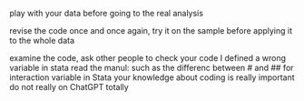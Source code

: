 play with your data before going to the real analysis

revise the code once and once again, try it on the sample
before applying it to the whole data 


examine the code, ask other people to check your code 
I defined a wrong variable in stata 
read the manul: such as the differenc between # and ## for interaction variable in Stata
your knowledge about coding is really important 
do not really on ChatGPT totally
